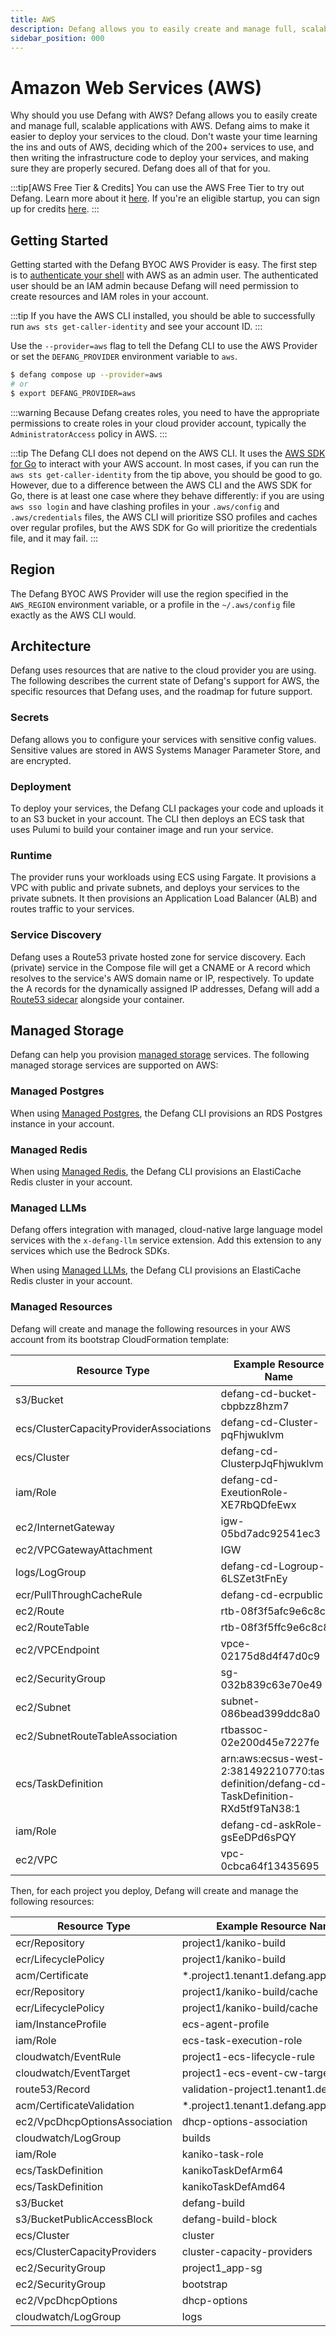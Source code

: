 ```yaml
---
title: AWS
description: Defang allows you to easily create and manage full, scalable applications with AWS.
sidebar_position: 000
---
```


# Amazon Web Services (AWS)

Why should you use Defang with AWS? Defang allows you to easily create and manage full, scalable applications with AWS. Defang aims to make it easier to deploy your services to the cloud. Don't waste your time learning the ins and outs of AWS, deciding which of the 200+ services to use, and then writing the infrastructure code to deploy your services, and making sure they are properly secured. Defang does all of that for you.

:::tip[AWS Free Tier & Credits]
You can use the AWS Free Tier to try out Defang. Learn more about it [here](https://aws.amazon.com/free/?all-free-tier.sort-by=item.additionalFields.SortRank&all-free-tier.sort-order=asc&awsf.Free%20Tier%20Types=*all&awsf.Free%20Tier%20Categories=*all). If you're an eligible startup, you can sign up for credits [here](https://aws.amazon.com/startups/sign-up?referrer_url_path=%2Fstartups).
:::

## Getting Started

Getting started with the Defang BYOC AWS Provider is easy. The first step is to [authenticate your shell](https://docs.aws.amazon.com/cli/latest/userguide/cli-chap-configure.html) with AWS as an admin user. The authenticated user should be an IAM admin because Defang will need permission to create resources and IAM roles in your account.

:::tip
If you have the AWS CLI installed, you should be able to successfully run `aws sts get-caller-identity` and see your account ID.
:::

Use the `--provider=aws` flag to tell the Defang CLI to use the AWS Provider or set the `DEFANG_PROVIDER` environment variable to `aws`.

```bash
$ defang compose up --provider=aws
# or
$ export DEFANG_PROVIDER=aws
```

:::warning
Because Defang creates roles, you need to have the appropriate permissions to create roles in your cloud provider account, typically the `AdministratorAccess` policy in AWS.
:::

:::tip
The Defang CLI does not depend on the AWS CLI. It uses the [AWS SDK for Go](https://aws.amazon.com/sdk-for-go/) to interact with your AWS account. In most cases, if you can run the `aws sts get-caller-identity` from the tip above, you should be good to go. However, due to a difference between the AWS CLI and the AWS SDK for Go, there is at least one case where they behave differently: if you are using `aws sso login` and have clashing profiles in your `.aws/config` and `.aws/credentials` files, the AWS CLI will prioritize SSO profiles and caches over regular profiles, but the AWS SDK for Go will prioritize the credentials file, and it may fail.
:::

## Region

The Defang BYOC AWS Provider will use the region specified in the `AWS_REGION` environment variable, or a profile in the `~/.aws/config` file exactly as the AWS CLI would.

## Architecture

Defang uses resources that are native to the cloud provider you are using. The following describes the current state of Defang's support for AWS, the specific resources that Defang uses, and the roadmap for future support.

### Secrets

Defang allows you to configure your services with sensitive config values. Sensitive values are stored in AWS Systems Manager Parameter Store, and are encrypted.

### Deployment

To deploy your services, the Defang CLI packages your code and uploads it to an S3 bucket in your account. The CLI then deploys an ECS task that uses Pulumi to build your container image and run your service.

### Runtime

The provider runs your workloads using ECS using Fargate. It provisions a VPC with public and private subnets, and deploys your services to the private subnets. It then provisions an Application Load Balancer (ALB) and routes traffic to your services.

### Service Discovery

Defang uses a Route53 private hosted zone for service discovery. Each (private) service in the Compose file will get a CNAME or A record which resolves to the service's AWS domain name or IP, respectively. To update the A records for the dynamically assigned IP addresses, Defang will add a [Route53 sidecar](https://github.com/DefangLabs/route53-sidecar) alongside your container.

## Managed Storage

Defang can help you provision [managed storage](/docs/concepts/managed-storage/managed-storage.md) services. The following managed storage services are supported on AWS:

### Managed Postgres

When using [Managed Postgres](/docs/concepts/managed-storage/managed-postgres.mdx), the Defang CLI provisions an RDS Postgres instance in your account.

### Managed Redis

When using [Managed Redis](/docs/concepts/managed-storage/managed-redis.md), the Defang CLI provisions an ElastiCache Redis cluster in your account.

### Managed LLMs

Defang offers integration with managed, cloud-native large language model services with the `x-defang-llm` service extension. Add this extension to any services which use the Bedrock SDKs.

When using [Managed LLMs](/docs/concepts/managed-llms/managed-language-models.md), the Defang CLI provisions an ElastiCache Redis cluster in your account.

### Managed Resources

Defang will create and manage the following resources in your AWS account from its bootstrap CloudFormation template:

| Resource Type | Example Resource Name |
|---------------|------------------------|
| s3/Bucket | defang-cd-bucket-cbpbzz8hzm7  |
| ecs/ClusterCapacityProviderAssociations | defang-cd-Cluster-pqFhjwuklvm |
| ecs/Cluster | defang-cd-ClusterpJqFhjwuklvm  |
| iam/Role | defang-cd-ExeutionRole-XE7RbQDfeEwx  |
| ec2/InternetGateway | igw-05bd7adc92541ec3  |
| ec2/VPCGatewayAttachment | IGW|vpc-0cbca64f13435695 |
| logs/LogGroup | defang-cd-Logroup-6LSZet3tFnEy  |
| ecr/PullThroughCacheRule | defang-cd-ecrpublic |
| ec2/Route | rtb-08f3f5afc9e6c8c8|0.0.0.0/0 |
| ec2/RouteTable | rtb-08f3f5ffc9e6c8c8 |
| ec2/VPCEndpoint | vpce-02175d8d4f47d0c9  |
| ec2/SecurityGroup | sg-032b839c63e70e49  |
| ec2/Subnet | subnet-086bead399ddc8a0  |
| ec2/SubnetRouteTableAssociation | rtbassoc-02e200d45e7227fe |
| ecs/TaskDefinition | arn:aws:ecsus-west-2:381492210770:task-definition/defang-cd-TaskDefinition-RXd5tf9TaN38:1 |
| iam/Role | defang-cd-askRole-gsEeDPd6sPQY  |
| ec2/VPC | vpc-0cbca64f13435695  |

Then, for each project you deploy, Defang will create and manage the following resources:

| Resource Type | Example Resource Name |
|---------------|------------------------|
| ecr/Repository | project1/kaniko-build |
| ecr/LifecyclePolicy | project1/kaniko-build |
| acm/Certificate | *.project1.tenant1.defang.app |
| ecr/Repository | project1/kaniko-build/cache |
| ecr/LifecyclePolicy | project1/kaniko-build/cache |
| iam/InstanceProfile | ecs-agent-profile |
| iam/Role | ecs-task-execution-role |
| cloudwatch/EventRule | project1-ecs-lifecycle-rule |
| cloudwatch/EventTarget | project1-ecs-event-cw-target |
| route53/Record | validation-project1.tenant1.defang.app |
| acm/CertificateValidation | *.project1.tenant1.defang.appValidation |
| ec2/VpcDhcpOptionsAssociation | dhcp-options-association |
| cloudwatch/LogGroup | builds |
| iam/Role | kaniko-task-role |
| ecs/TaskDefinition | kanikoTaskDefArm64 |
| ecs/TaskDefinition | kanikoTaskDefAmd64 |
| s3/Bucket | defang-build |
| s3/BucketPublicAccessBlock | defang-build-block |
| ecs/Cluster | cluster |
| ecs/ClusterCapacityProviders | cluster-capacity-providers |
| ec2/SecurityGroup | project1_app-sg |
| ec2/SecurityGroup | bootstrap |
| ec2/VpcDhcpOptions | dhcp-options |
| cloudwatch/LogGroup | logs |
